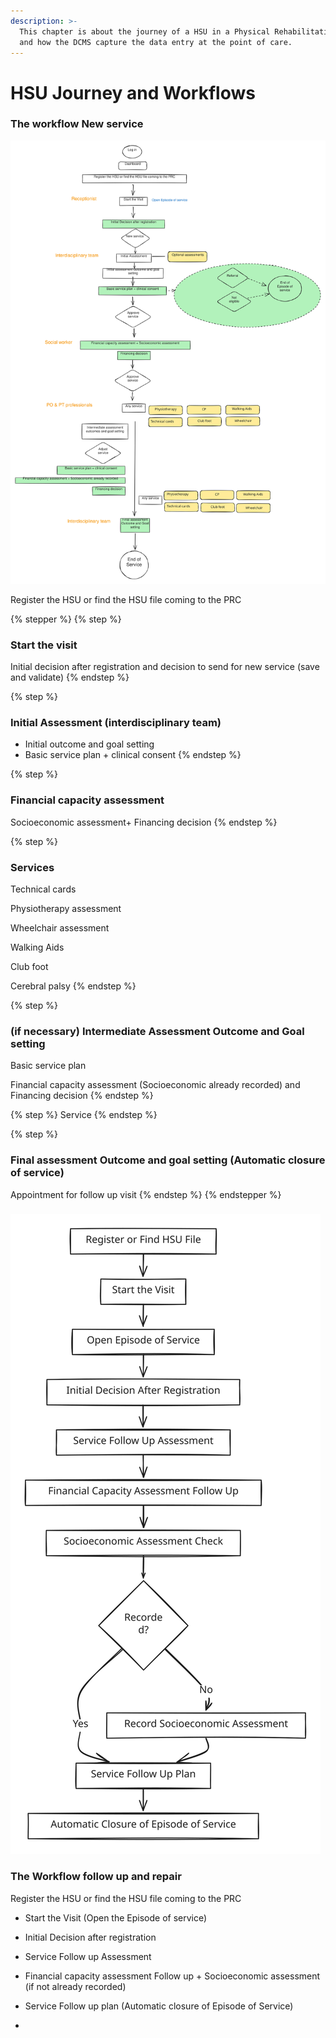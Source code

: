 ```yaml
---
description: >-
  This chapter is about the journey of a HSU in a Physical Rehabilitation Centre
  and how the DCMS capture the data entry at the point of care.
---
```


# HSU Journey and Workflows

### The workflow New service





<img src="../../.gitbook/assets/file.excalidraw.svg" alt="Workflow New service " class="gitbook-drawing">

Register the HSU or find the HSU file coming to the PRC



{% stepper %}
{% step %}
### Start the visit

Initial decision after registration and decision to send for new service (save and validate)
{% endstep %}

{% step %}
### Initial Assessment (interdisciplinary team)

* Initial outcome and goal setting
* Basic service plan + clinical consent
{% endstep %}

{% step %}
### Financial capacity assessment

Socioeconomic assessment+ Financing decision
{% endstep %}

{% step %}
### Services&#x20;

Technical cards

Physiotherapy assessment

Wheelchair assessment

Walking Aids

Club foot

Cerebral palsy
{% endstep %}

{% step %}
### (if necessary) Intermediate Assessment Outcome and Goal setting

Basic service plan

Financial capacity assessment (Socioeconomic already recorded) and Financing decision&#x20;
{% endstep %}

{% step %}
Service&#x20;
{% endstep %}

{% step %}
### Final assessment Outcome and goal setting (Automatic closure of service)

Appointment for follow up visit
{% endstep %}
{% endstepper %}

###





<img src="../../.gitbook/assets/file.excalidraw (2).svg" alt="" class="gitbook-drawing">







### The Workflow follow up and repair&#x20;

Register the HSU or find the HSU file coming to the PRC

* Start the Visit (Open the Episode of service)
* Initial Decision after registration&#x20;
* Service Follow up Assessment&#x20;
* Financial capacity assessment Follow up + Socioeconomic assessment (if not already recorded)
* Service Follow up plan (Automatic closure of Episode of Service)





*











